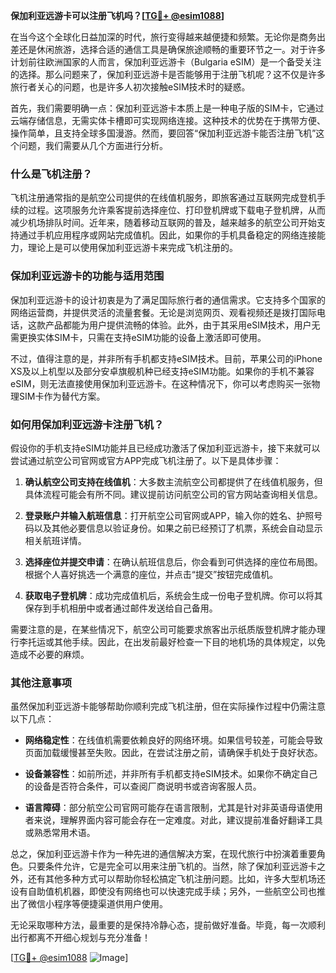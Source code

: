 **保加利亚远游卡可以注册飞机吗？[[TG💪+ @esim1088](https://t.me/s/esim1088)]**

在当今这个全球化日益加深的时代，旅行变得越来越便捷和频繁。无论你是商务出差还是休闲旅游，选择合适的通信工具是确保旅途顺畅的重要环节之一。对于许多计划前往欧洲国家的人而言，保加利亚远游卡（Bulgaria eSIM）是一个备受关注的选择。那么问题来了，保加利亚远游卡是否能够用于注册飞机呢？这不仅是许多旅行者关心的问题，也是许多人初次接触eSIM技术时的疑惑。

首先，我们需要明确一点：保加利亚远游卡本质上是一种电子版的SIM卡，它通过云端存储信息，无需实体卡槽即可实现网络连接。这种技术的优势在于携带方便、操作简单，且支持全球多国漫游。然而，要回答“保加利亚远游卡能否注册飞机”这个问题，我们需要从几个方面进行分析。

### 什么是飞机注册？

飞机注册通常指的是航空公司提供的在线值机服务，即旅客通过互联网完成登机手续的过程。这项服务允许乘客提前选择座位、打印登机牌或下载电子登机牌，从而减少机场排队时间。近年来，随着移动互联网的普及，越来越多的航空公司开始支持通过手机应用程序或网站完成值机。因此，如果你的手机具备稳定的网络连接能力，理论上是可以使用保加利亚远游卡来完成飞机注册的。

### 保加利亚远游卡的功能与适用范围

保加利亚远游卡的设计初衷是为了满足国际旅行者的通信需求。它支持多个国家的网络运营商，并提供灵活的流量套餐。无论是浏览网页、观看视频还是拨打国际电话，这款产品都能为用户提供流畅的体验。此外，由于其采用eSIM技术，用户无需更换实体SIM卡，只需在支持eSIM功能的设备上激活即可使用。

不过，值得注意的是，并非所有手机都支持eSIM技术。目前，苹果公司的iPhone XS及以上机型以及部分安卓旗舰机种已经支持eSIM功能。如果你的手机不兼容eSIM，则无法直接使用保加利亚远游卡。在这种情况下，你可以考虑购买一张物理SIM卡作为替代方案。

### 如何用保加利亚远游卡注册飞机？

假设你的手机支持eSIM功能并且已经成功激活了保加利亚远游卡，接下来就可以尝试通过航空公司官网或官方APP完成飞机注册了。以下是具体步骤：

1. **确认航空公司支持在线值机**：大多数主流航空公司都提供了在线值机服务，但具体流程可能会有所不同。建议提前访问航空公司的官方网站查询相关信息。
   
2. **登录账户并输入航班信息**：打开航空公司官网或APP，输入你的姓名、护照号码以及其他必要信息以验证身份。如果之前已经预订了机票，系统会自动显示相关航班详情。

3. **选择座位并提交申请**：在确认航班信息后，你会看到可供选择的座位布局图。根据个人喜好挑选一个满意的座位，并点击“提交”按钮完成值机。

4. **获取电子登机牌**：成功完成值机后，系统会生成一份电子登机牌。你可以将其保存到手机相册中或者通过邮件发送给自己备用。

需要注意的是，在某些情况下，航空公司可能要求旅客出示纸质版登机牌才能办理行李托运或其他手续。因此，在出发前最好检查一下目的地机场的具体规定，以免造成不必要的麻烦。

### 其他注意事项

虽然保加利亚远游卡能够帮助你顺利完成飞机注册，但在实际操作过程中仍需注意以下几点：

- **网络稳定性**：在线值机需要依赖良好的网络环境。如果信号较差，可能会导致页面加载缓慢甚至失败。因此，在尝试注册之前，请确保手机处于良好状态。
  
- **设备兼容性**：如前所述，并非所有手机都支持eSIM技术。如果你不确定自己的设备是否符合条件，可以查阅厂商说明书或咨询客服人员。

- **语言障碍**：部分航空公司官网可能存在语言限制，尤其是针对非英语母语使用者来说，理解界面内容可能会存在一定难度。对此，建议提前准备好翻译工具或熟悉常用术语。

总之，保加利亚远游卡作为一种先进的通信解决方案，在现代旅行中扮演着重要角色。只要条件允许，它是完全可以用来注册飞机的。当然，除了保加利亚远游卡之外，还有其他多种方式可以帮助你轻松搞定飞机注册问题。比如，许多大型机场还设有自助值机机器，即使没有网络也可以快速完成手续；另外，一些航空公司也推出了微信小程序等便捷渠道供用户使用。

无论采取哪种方法，最重要的是保持冷静心态，提前做好准备。毕竟，每一次顺利出行都离不开细心规划与充分准备！

[[TG💪+ @esim1088](https://t.me/s/esim1088) ![Image](https://i.postimg.cc/4NQfJmqS/Snipaste-2025-05-13-00-14-12.png)]
